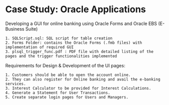 # Case Study: Oracle Applications

Developing a GUI for online banking using Oracle Forms and Oracle EBS (E-Business Suite)

    1. SQLScript.sql: SQL script for table creation 
    2. Forms Folder: contains the Oracle Forms (.fmb files) with implementation of required GUI
    3. plsql_trigger_func.pdf : PDF file with detailed listing of the pages and the trigger functionalities implemented
    


Requirements for Design & Development of the UI pages:

    1. Customers should be able to open the account online.
    2. They can also register for Online banking and avail the e-banking services.
    3. Interest Calculator to be provided for Interest Calculations.
    4. Generate a Statement for User Transactions.
    5. Create separate login pages for Users and Managers.
    
